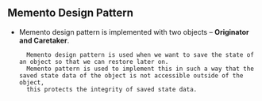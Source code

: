 

## Memento Design Pattern

* Memento design pattern is implemented with two objects – **Originator and Caretaker**.

        Memento design pattern is used when we want to save the state of an object so that we can restore later on. 
        Memento pattern is used to implement this in such a way that the saved state data of the object is not accessible outside of the object, 
        this protects the integrity of saved state data.